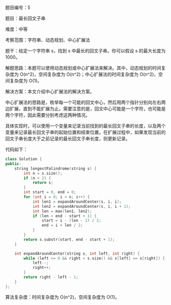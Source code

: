 题目编号：5

题目：最长回文子串

难度：中等

考察范围：字符串、动态规划、中心扩展法

题干：给定一个字符串 s，找到 s 中最长的回文子串。你可以假设 s 的最大长度为 1000。

解题思路：本题可以使用动态规划或中心扩展法来解决。其中，动态规划的时间复杂度为 O(n^2)，空间复杂度为 O(n^2)；中心扩展法的时间复杂度为 O(n^2)，空间复杂度为 O(1)。

解决方案：本文介绍中心扩展法的解决方案。

中心扩展法的思路是，枚举每一个可能的回文中心，然后用两个指针分别向左右两边扩展，直到不能扩展为止。需要注意的是，回文中心可能是一个字符，也可能是两个字符，因此需要分别考虑这两种情况。

具体实现时，可以使用一个变量来记录当前找到的最长回文子串的长度，以及两个变量来记录最长回文子串的起始位置和结束位置。在扩展过程中，如果发现当前的回文子串长度大于之前记录的最长回文子串长度，则更新记录。

代码如下：

```cpp
class Solution {
public:
    string longestPalindrome(string s) {
        int n = s.size();
        if (n < 2) {
            return s;
        }
        int start = 0, end = 0;
        for (int i = 0; i < n; i++) {
            int len1 = expandAroundCenter(s, i, i);
            int len2 = expandAroundCenter(s, i, i + 1);
            int len = max(len1, len2);
            if (len > end - start + 1) {
                start = i - (len - 1) / 2;
                end = i + len / 2;
            }
        }
        return s.substr(start, end - start + 1);
    }

    int expandAroundCenter(string s, int left, int right) {
        while (left >= 0 && right < s.size() && s[left] == s[right]) {
            left--;
            right++;
        }
        return right - left - 1;
    }
};
```

算法复杂度：时间复杂度为 O(n^2)，空间复杂度为 O(1)。